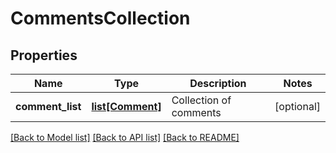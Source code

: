 # CommentsCollection

## Properties
Name | Type | Description | Notes
------------ | ------------- | ------------- | -------------
**comment_list** | [**list[Comment]**](Comment.md) | Collection of comments | [optional] 

[[Back to Model list]](../README.md#documentation-for-models) [[Back to API list]](../README.md#documentation-for-api-endpoints) [[Back to README]](../README.md)


